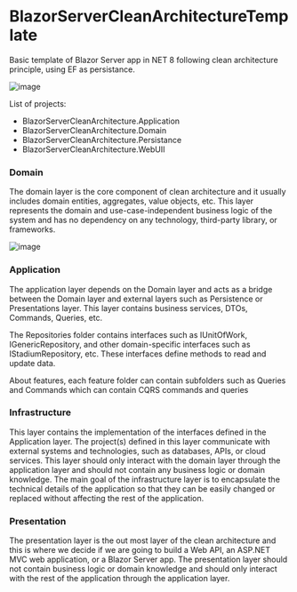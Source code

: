 # BlazorServerCleanArchitectureTemplate
Basic template of Blazor Server app in NET 8 following clean architecture principle, using EF as persistance.

![image](https://github.com/user-attachments/assets/3d584558-4201-4843-aff6-59fdc1b59d4b)


List of projects:
- BlazorServerCleanArchitecture.Application
- BlazorServerCleanArchitecture.Domain
- BlazorServerCleanArchitecture.Persistance
- BlazorServerCleanArchitecture.WebUII

### Domain
The domain layer is the core component of clean architecture and it usually includes domain entities, aggregates, value objects, etc. This layer represents the domain and use-case-independent business logic of the system and has no dependency on any technology, third-party library, or frameworks.

![image](https://github.com/user-attachments/assets/e1e3e003-e156-42e4-b5aa-2ac0ed93b078)

### Application
The application layer depends on the Domain layer and acts as a bridge between the Domain layer and external layers such as Persistence or Presentations layer. This layer contains business services, DTOs, Commands, Queries, etc.

The Repositories folder contains interfaces such as IUnitOfWork, IGenericRepository, and other domain-specific interfaces such as IStadiumRepository, etc. These interfaces define methods to read and update data.

About features, each feature folder can contain subfolders such as Queries and Commands which can contain CQRS commands and queries

### Infrastructure
This layer contains the implementation of the interfaces defined in the Application layer. The project(s) defined in this layer communicate with external systems and technologies, such as databases, APIs, or cloud services. This layer should only interact with the domain layer through the application layer and should not contain any business logic or domain knowledge. The main goal of the infrastructure layer is to encapsulate the technical details of the application so that they can be easily changed or replaced without affecting the rest of the application.

### Presentation
The presentation layer is the out most layer of the clean architecture and this is where we decide if we are going to build a Web API, an ASP.NET MVC web application, or a Blazor Server app. The presentation layer should not contain business logic or domain knowledge and should only interact with the rest of the application through the application layer.


